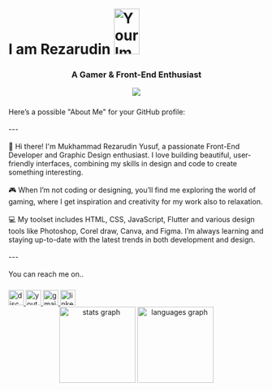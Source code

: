 <h1 align="left">I am Rezarudin <img src="https://static.wikia.nocookie.net/virtualarena/images/4/4d/ZORO_RENDER_OUTCAST.png/revision/latest/scale-to-width-down/1000?cb=20110408142115&path-prefix=it" alt="Your Image" width="50" height="90" style="margin-right: 20px;" /></h1>

<h3 align="center">A Gamer & Front-End Enthusiast</h3>
<div align="center">
  <img src="https://profile-counter.glitch.me/Rezarudin/count.svg?"  />
</div>

###

<p align="left">Here’s a possible "About Me" for your GitHub profile:<br><br>---<br><br>👋 Hi there! I'm Mukhammad Rezarudin Yusuf, a passionate Front-End Developer and Graphic Design enthusiast. I love building beautiful, user-friendly interfaces, combining my skills in design and code to create something interesting. <br><br>🎮 When I’m not coding or designing, you’ll find me exploring the world of gaming, where I get inspiration and creativity for my work also to relaxation.<br><br>💻 My toolset includes HTML, CSS, JavaScript, Flutter and various design tools like Photoshop, Corel draw, Canva, and Figma. I’m always learning and staying up-to-date with the latest trends in both development and design. <br><br>--- <br><br>You can reach me on..</p>

###

<div align="left">
  <a href="https://discord.gg/BsAmAAWzVc" target="_blank">
    <img src="https://raw.githubusercontent.com/maurodesouza/profile-readme-generator/master/src/assets/icons/social/discord/default.svg" width="30" height="30" alt="discord logo"  />
  </a>
  <a href="https://www.youtube.com/@icecreamre21" target="_blank">
    <img src="https://raw.githubusercontent.com/maurodesouza/profile-readme-generator/master/src/assets/icons/social/youtube/default.svg" width="30" height="30" alt="youtube logo"  />
  </a>
  <a href="mailto:muhrezarufinyusuf@gmail.com" target="_blank">
    <img src="https://raw.githubusercontent.com/maurodesouza/profile-readme-generator/master/src/assets/icons/social/gmail/default.svg" width="30" height="30" alt="gmail logo"  />
  </a>
  <a href="https://www.linkedin.com/in/mukhammad-rezarudin-yusuf-028384264/" target="_blank">
    <img src="https://raw.githubusercontent.com/maurodesouza/profile-readme-generator/master/src/assets/icons/social/linkedin/default.svg" width="30" height="30" alt="linkedin logo"  />
  </a>
</div>


<div align="center">
  <img src="https://github-readme-stats.vercel.app/api?username=Rezarudin&hide_title=false&hide_rank=false&show_icons=true&include_all_commits=true&count_private=true&disable_animations=false&theme=dracula&locale=en&hide_border=false&order=1" height="150" alt="stats graph"  />
  <img src="https://github-readme-stats.vercel.app/api/top-langs?username=Rezarudin&locale=en&hide_title=false&layout=compact&card_width=320&langs_count=5&theme=dracula&hide_border=false&order=2" height="150" alt="languages graph"  />
</div>

###
